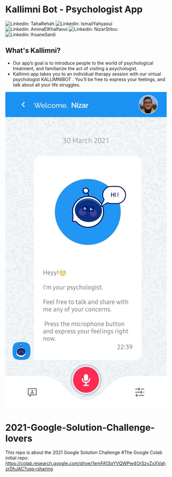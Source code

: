 # Kallimni Bot - Psychologist App

![Linkedin: TahaRehah](https://img.shields.io/badge/-TahaRehah-blue?style=flat-square&logo=Linkedin&logoColor=white&link=https://www.linkedin.com/in/taharehah/)
![Linkedin: IsmailYahyaoui](https://img.shields.io/badge/-ismailyahyaoui-blue?style=flat-square&logo=Linkedin&logoColor=white&link=https://www.linkedin.com/in/ismail-yahyaoui-58979717a/)
![Linkedin: AminaElKhalfaoui](https://img.shields.io/badge/-AminaElKhalfaoui-blue?style=flat-square&logo=Linkedin&logoColor=white&link=https://www.linkedin.com/in/amina-el-khalfaoui-10b7411ba/)
![Linkedin: NizarStitou](https://img.shields.io/badge/-nizarst-blue?style=flat-square&logo=Linkedin&logoColor=white&link=https://www.linkedin.com/in/nizarst/)
![Linkedin: IhsaneSardi](https://img.shields.io/badge/-IhsaneSardi-blue?style=flat-square&logo=Linkedin&logoColor=white&link=https://www.linkedin.com/in/ihsane-sardi-a1104615a/)

## What's Kallimni?
* Our app’s goal is to introduce people to the world of psychological treatment, and familiarize the act of visiting a psychologist. 
* Kallimni app takes you to an individual therapy session with our virtual psychologist KALLIMNIBOT . You’ll be free to express your feelings, and talk about all your life struggles.

![Main Screen](https://github.com/taharh/2021-Google-Solution-Challenge-lovers/blob/main/images/img1.jpg?raw=true)



# 2021-Google-Solution-Challenge-lovers
This repo is about the 2021 Google Solution Challenge
#The Google Colab initial repo:
https://colab.research.google.com/drive/1emFA13qYVQWPw4OrSzyZxXVahzrDhJAC?usp=sharing
